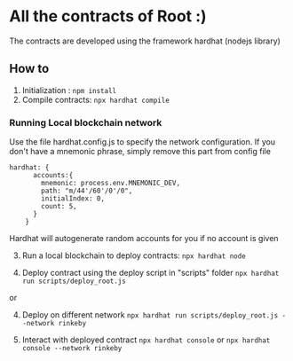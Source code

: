 # All the contracts of Root :)

The contracts are developed using the framework hardhat (nodejs library)

## How to 

1. Initialization : `npm install`
2. Compile contracts: `npx hardhat compile`

### Running Local blockchain network
Use the file hardhat.config.js to specify the network configuration. If you don't have a mnemonic phrase, simply remove this part from config file
```
hardhat: {
      accounts:{
        mnemonic: process.env.MNEMONIC_DEV,
        path: "m/44'/60'/0'/0",
        initialIndex: 0,
        count: 5,
      }
    }

```
Hardhat will autogenerate random accounts for you if no account is given

3. Run a local blockchain to deploy contracts: `npx hardhat node`

4. Deploy contract using the deploy script in "scripts" folder `npx hardhat run scripts/deploy_root.js`

or

4. Deploy on different network
`npx hardhat run scripts/deploy_root.js --network rinkeby`

5. Interact with deployed contract
`npx hardhat console`
or
`npx hardhat console --network rinkeby`